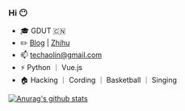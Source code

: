 ### Hi 😶

<!--
**TachiuLam/tachiulam** is a ✨ _special_ ✨ repository because its `README.md` (this file) appears on your GitHub profile.

Here are some ideas to get you started:

- 🔭 I’m currently working on ...
- 🌱 I’m currently learning ...
- 👯 I’m looking to collaborate on ...
- 🤔 I’m looking for help with ...
- 💬 Ask me about ...
- 📫 How to reach me: ...
- 😄 Pronouns: ...
- ⚡ Fun fact: ...
-->
- 🎓 GDUT 🇨🇳
- ✏️ [Blog](https://tclam.cn) | [Zhihu](https://www.zhihu.com/people/tachiulam)
- 📫 techaolin@gmail.com
- ⚡ Python ｜ Vue.js
- 🏠 Hacking ｜ Cording ｜ Basketball ｜ Singing

[![Anurag's github stats](https://github-readme-stats.vercel.app/api?username=tachiulam&show_icons=true&theme=tokyonight)](https://github.com/anuraghazra/github-readme-stats)
